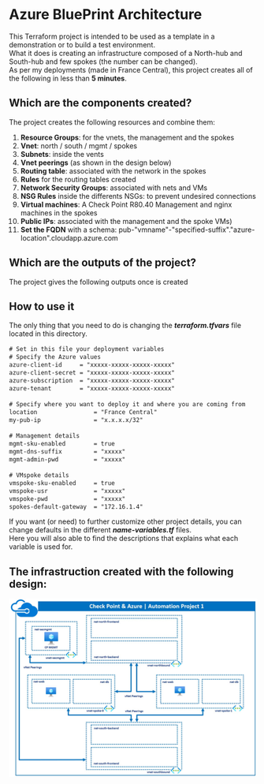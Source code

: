 # Azure BluePrint Architecture
This Terraform project is intended to be used as a template in a demonstration or to build a test environment.  
What it does is creating an infrastructure composed of a North-hub and South-hub and few spokes (the number can be changed).    
As per my deployments (made in France Central), this project creates all of the following in less than __5 minutes__.   


## Which are the components created?
The project creates the following resources and combine them:
1. **Resource Groups**: for the vnets, the management and the spokes
2. **Vnet**: north / south / mgmt / spokes
3. **Subnets**: inside the vents
4. **Vnet peerings** (as shown in the design below)
5. **Routing table**: associated with the network in the spokes
6. **Rules** for the routing tables created
7. **Network Security Groups**: associated with nets and VMs
8. **NSG Rules** inside the differents NSGs: to prevent undesired connections
9. **Virtual machines**: A Check Point R80.40 Management and nginx machines in the spokes 
10. **Public IPs**: associated with the management and the spoke VMs)
11. **Set the FQDN** with a schema: pub-"vmname"-"specified-suffix"."azure-location".cloudapp.azure.com

## Which are the outputs of the project?
The project gives the following outputs once is created

## How to use it
The only thing that you need to do is changing the __*terraform.tfvars*__ file located in this directory.

```hcl
# Set in this file your deployment variables
# Specify the Azure values
azure-client-id     = "xxxxx-xxxxx-xxxxx-xxxxx"
azure-client-secret = "xxxxx-xxxxx-xxxxx-xxxxx"
azure-subscription  = "xxxxx-xxxxx-xxxxx-xxxxx"
azure-tenant        = "xxxxx-xxxxx-xxxxx-xxxxx"

# Specify where you want to deploy it and where you are coming from
location                = "France Central"
my-pub-ip               = "x.x.x.x/32"

# Management details
mgmt-sku-enabled        = true
mgmt-dns-suffix         = "xxxxx"
mgmt-admin-pwd          = "xxxxx"

# VMspoke details
vmspoke-sku-enabled     = true
vmspoke-usr             = "xxxxx"
vmspoke-pwd             = "xxxxx"
spokes-default-gateway  = "172.16.1.4" 
```
If you want (or need) to further customize other project details, you can change defaults in the different __*name-variables.tf*__ files.   
Here you will also able to find the descriptions that explains what each variable is used for.

## The infrastruction created with the following design:
![Architectural Design](/images/schema-base-env.jpg)